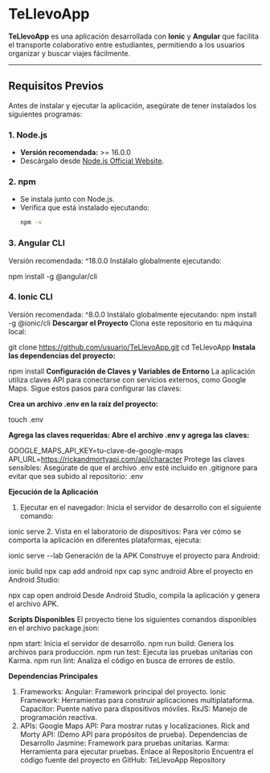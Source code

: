 # **TeLlevoApp**

**TeLlevoApp** es una aplicación desarrollada con **Ionic** y **Angular** que facilita el transporte colaborativo entre estudiantes, permitiendo a los usuarios organizar y buscar viajes fácilmente.

---

## **Requisitos Previos**
Antes de instalar y ejecutar la aplicación, asegúrate de tener instalados los siguientes programas:

### **1. Node.js**
- **Versión recomendada:** >= 16.0.0
- Descárgalo desde [Node.js Official Website](https://nodejs.org).

### **2. npm**
- Se instala junto con Node.js.
- Verifica que está instalado ejecutando:
  ```bash
  npm -v
### **3. Angular CLI**
Versión recomendada: ^18.0.0
Instálalo globalmente ejecutando:

npm install -g @angular/cli
### **4. Ionic CLI**
Versión recomendada: ^8.0.0
Instálalo globalmente ejecutando:
npm install -g @ionic/cli
**Descargar el Proyecto**
Clona este repositorio en tu máquina local:

git clone https://github.com/usuario/TeLlevoApp.git
cd TeLlevoApp
**Instala las dependencias del proyecto:**

npm install
**Configuración de Claves y Variables de Entorno**
La aplicación utiliza claves API para conectarse con servicios externos, como Google Maps. Sigue estos pasos para configurar las claves:

**Crea un archivo .env en la raíz del proyecto:**

touch .env


**Agrega las claves requeridas: Abre el archivo .env y agrega las claves:**

GOOGLE_MAPS_API_KEY=tu-clave-de-google-maps
API_URL=https://rickandmortyapi.com/api/character
Protege las claves sensibles: Asegúrate de que el archivo .env esté incluido en .gitignore para evitar que sea subido al repositorio:
.env


**Ejecución de la Aplicación**
1. Ejecutar en el navegador:
Inicia el servidor de desarrollo con el siguiente comando:

ionic serve
2. Vista en el laboratorio de dispositivos:
Para ver cómo se comporta la aplicación en diferentes plataformas, ejecuta:

ionic serve --lab
Generación de la APK
Construye el proyecto para Android:

ionic build
npx cap add android
npx cap sync android
Abre el proyecto en Android Studio:

npx cap open android
Desde Android Studio, compila la aplicación y genera el archivo APK.

**Scripts Disponibles**
El proyecto tiene los siguientes comandos disponibles en el archivo package.json:

npm start: Inicia el servidor de desarrollo.
npm run build: Genera los archivos para producción.
npm run test: Ejecuta las pruebas unitarias con Karma.
npm run lint: Analiza el código en busca de errores de estilo.

**Dependencias Principales**
1. Frameworks:
Angular: Framework principal del proyecto.
Ionic Framework: Herramientas para construir aplicaciones multiplataforma.
Capacitor: Puente nativo para dispositivos móviles.
RxJS: Manejo de programación reactiva.
2. APIs:
Google Maps API: Para mostrar rutas y localizaciones.
Rick and Morty API: (Demo API para propósitos de prueba).
Dependencias de Desarrollo
Jasmine: Framework para pruebas unitarias.
Karma: Herramienta para ejecutar pruebas.
Enlace al Repositorio
Encuentra el código fuente del proyecto en GitHub:
TeLlevoApp Repository


